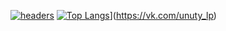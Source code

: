[![headers](https://github.com/egorkis/eugeny/blob/main/5u2fwe.gif)](https://vk.com/egor2005l)
[![Top Langs](https://github-readme-stats.vercel.app/api/top-langs/?username=anuraghazra&layout=compact)](https://github.com/anuraghazra/github-readme-stats)](https://vk.com/unuty_lp)

